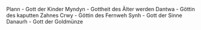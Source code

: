 Plann - Gott der Kinder
Myndyn - Gottheit des Älter werden
Dantwa - Göttin des kaputten Zahnes
Crwy - Göttin des Fernweh
Synh - Gott der Sinne
Danaurh - Gott der Goldmünze